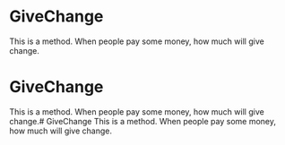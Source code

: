 # GiveChange
This is a method. When people pay some money, how much will give change.


# GiveChange
This is a method. When people pay some money, how much will give change.# GiveChange
This is a method. When people pay some money, how much will give change.
